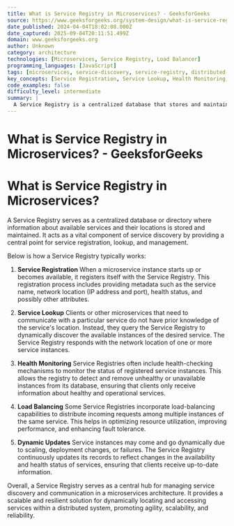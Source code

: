 ```yaml
---
title: What is Service Registry in Microservices? - GeeksforGeeks
source: https://www.geeksforgeeks.org/system-design/what-is-service-registry-in-microservices/
date_published: 2024-04-04T18:02:08.000Z
date_captured: 2025-09-04T20:11:51.499Z
domain: www.geeksforgeeks.org
author: Unknown
category: architecture
technologies: [Microservices, Service Registry, Load Balancer]
programming_languages: [JavaScript]
tags: [microservices, service-discovery, service-registry, distributed-systems, system-design, load-balancing, scalability, reliability]
key_concepts: [Service Registration, Service Lookup, Health Monitoring, Load Balancing, Dynamic Updates, Microservices Architecture, Distributed Systems]
code_examples: false
difficulty_level: intermediate
summary: |
  A Service Registry is a centralized database that stores and maintains information about available microservices and their locations. It is a critical component for service discovery, enabling services to register themselves and clients to dynamically look up service instances. Its core functions include service registration, service lookup, health monitoring, load balancing, and dynamic updates. This mechanism ensures scalable and resilient communication within a microservices architecture, promoting agility, scalability, and reliability in distributed systems.
---
```

# What is Service Registry in Microservices? - GeeksforGeeks

# What is Service Registry in Microservices?

A Service Registry serves as a centralized database or directory where information about available services and their locations is stored and maintained. It acts as a vital component of service discovery by providing a central point for service registration, lookup, and management.

Below is how a Service Registry typically works:

1.  **Service Registration**
    When a microservice instance starts up or becomes available, it registers itself with the Service Registry. This registration process includes providing metadata such as the service name, network location (IP address and port), health status, and possibly other attributes.

2.  **Service Lookup**
    Clients or other microservices that need to communicate with a particular service do not have prior knowledge of the service's location. Instead, they query the Service Registry to dynamically discover the available instances of the desired service. The Service Registry responds with the network location of one or more service instances.

3.  **Health Monitoring**
    Service Registries often include health-checking mechanisms to monitor the status of registered service instances. This allows the registry to detect and remove unhealthy or unavailable instances from its database, ensuring that clients only receive information about healthy and operational services.

4.  **Load Balancing**
    Some Service Registries incorporate load-balancing capabilities to distribute incoming requests among multiple instances of the same service. This helps in optimizing resource utilization, improving performance, and enhancing fault tolerance.

5.  **Dynamic Updates**
    Service instances may come and go dynamically due to scaling, deployment changes, or failures. The Service Registry continuously updates its records to reflect changes in the availability and health status of services, ensuring that clients receive up-to-date information.

Overall, a Service Registry serves as a central hub for managing service discovery and communication in a microservices architecture. It provides a scalable and resilient solution for dynamically locating and accessing services within a distributed system, promoting agility, scalability, and reliability.